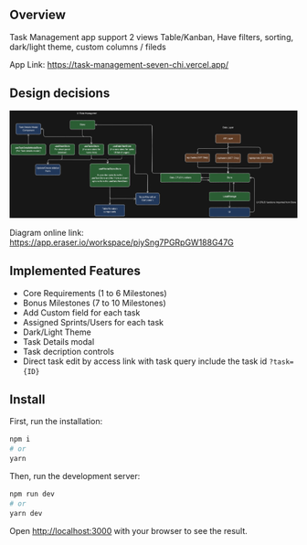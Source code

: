 ## Overview
Task Management app support 2 views Table/Kanban, Have filters, sorting, dark/light theme, custom columns / fileds

App Link: https://task-management-seven-chi.vercel.app/

## Design decisions
![Design Diagram](public/diagram.png)

Diagram online link: https://app.eraser.io/workspace/piySng7PGRpGW188G47G

## Implemented Features
- Core Requirements (1 to 6 Milestones)
- Bonus Milestones (7 to 10 Milestones)
- Add Custom field for each task
- Assigned Sprints/Users for each task
- Dark/Light Theme
- Task Details modal
- Task decription controls
- Direct task edit by access link with task query include the task id `?task={ID}`

## Install

First, run the installation:

```bash
npm i
# or
yarn
```

Then, run the development server:

```bash
npm run dev
# or
yarn dev
```

Open [http://localhost:3000](http://localhost:3000) with your browser to see the result.